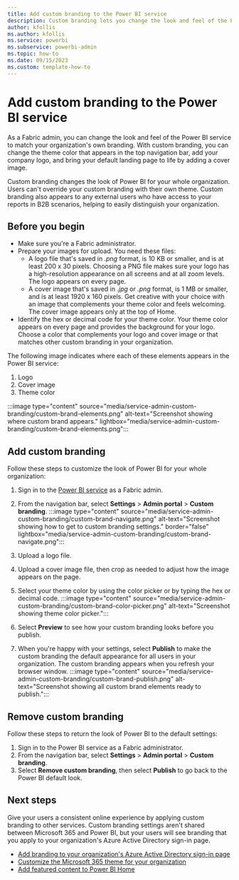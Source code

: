 ```yaml
---
title: Add custom branding to the Power BI service
description: Custom branding lets you change the look and feel of the Power BI service to match your organization's theme. 
author: kfollis
ms.author: kfollis
ms.service: powerbi
ms.subservice: powerbi-admin
ms.topic: how-to 
ms.date: 09/15/2023
ms.custom: template-how-to
---
```


# Add custom branding to the Power BI service

As a Fabric admin, you can change the look and feel of the Power BI service to match your organization's own branding. With custom branding, you can change the theme color that appears in the top navigation bar, add your company logo, and bring your default landing page to life by adding a cover image.

Custom branding changes the look of Power BI for your whole organization. Users can't override your custom branding with their own theme. Custom branding also appears to any external users who have access to your reports in B2B scenarios, helping to easily distinguish your organization.

## Before you begin

- Make sure you're a Fabric administrator.
- Prepare your images for upload. You need these files:
  - A logo file that's saved in *.png* format, is 10 KB or smaller, and is at least 200 x 30 pixels. Choosing a PNG file makes sure your logo has a high-resolution appearance on all screens and at all zoom levels. The logo appears on every page.
  - A cover image that's saved in *.jpg* or *.png* format, is 1 MB or smaller, and is at least 1920 x 160 pixels. Get creative with your choice with an image that complements your theme color and feels welcoming. The cover image appears only at the top of Home.
- Identify the hex or decimal code for your theme color. Your theme color appears on every page and provides the background for your logo. Choose a color that complements your logo and cover image or that matches other custom branding in your organization.

The following image indicates where each of these elements appears in the Power BI service:

1. Logo
1. Cover image
1. Theme color

:::image type="content" source="media/service-admin-custom-branding/custom-brand-elements.png" alt-text="Screenshot showing where custom brand appears." lightbox="media/service-admin-custom-branding/custom-brand-elements.png":::

## Add custom branding

Follow these steps to customize the look of Power BI for your whole organization:

1. Sign in to the [Power BI service](https://app.powerbi.com) as a Fabric admin.
2. From the navigation bar, select **Settings** > **Admin portal** > **Custom branding**.
    :::image type="content" source="media/service-admin-custom-branding/custom-brand-navigate.png" alt-text="Screenshot showing how to get to custom branding settings." border="false" lightbox="media/service-admin-custom-branding/custom-brand-navigate.png":::
3. Upload a logo file.
4. Upload a cover image file, then crop as needed to adjust how the image appears on the page.
5. Select your theme color by using the color picker or by typing the hex or decimal code.
    :::image type="content" source="media/service-admin-custom-branding/custom-brand-color-picker.png" alt-text="Screenshot showing theme color picker.":::

6. Select **Preview** to see how your custom branding looks before you publish.
7. When you're happy with your settings, select **Publish** to make the custom branding the default appearance for all users in your organization. The custom branding appears when you refresh your browser window.
    :::image type="content" source="media/service-admin-custom-branding/custom-brand-publish.png" alt-text="Screenshot showing all custom brand elements ready to publish.":::

## Remove custom branding

Follow these steps to return the look of Power BI to the default settings:

1. Sign in to the Power BI service as a Fabric administrator.
2. From the navigation bar, select **Settings** > **Admin portal** > **Custom branding**.
3. Select **Remove custom branding**, then select **Publish** to go back to the Power BI default look.

## Next steps

Give your users a consistent online experience by applying custom branding to other services. Custom branding settings aren't shared between Microsoft 365 and Power BI, but your users will see branding that you apply to your organization's Azure Active Directory sign-in page.

- [Add branding to your organization's Azure Active Directory sign-in page](/azure/active-directory/fundamentals/customize-branding)
- [Customize the Microsoft 365 theme for your organization](/microsoft-365/admin/setup/customize-your-organization-theme)
- [Add featured content to Power BI Home](/power-bi/collaborate-share/service-featured-content)
